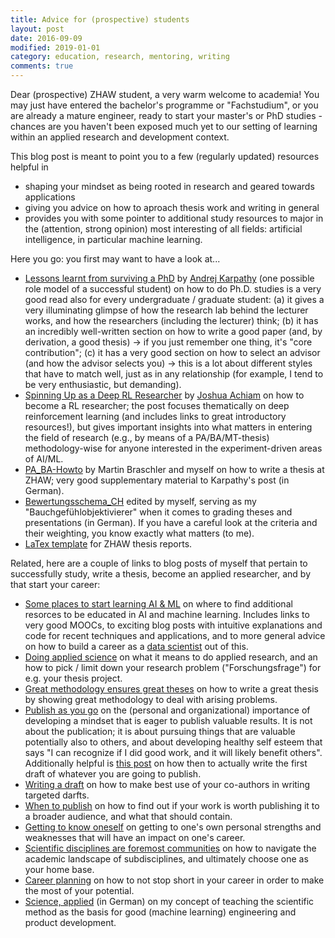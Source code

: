 ```yaml
---
title: Advice for (prospective) students
layout: post
date: 2016-09-09
modified: 2019-01-01
category: education, research, mentoring, writing
comments: true
---
```


Dear (prospective) ZHAW student, a very warm welcome to academia! You may just have entered the bachelor's programme or "Fachstudium", or you are already a mature engineer, ready to start your master's or PhD studies - chances are you haven't been exposed much yet to our setting of learning within an applied research and development context.

This blog post is meant to point you to a few (regularly updated) resources helpful in

  * shaping your mindset as being rooted in research and geared towards applications
  * giving you advice on how to aproach thesis work and writing in general
  * provides you with some pointer to additional study resources to major in the (attention, strong opinion) most interesting of all fields: artificial intelligence, in particular machine learning.

Here you go: you first may want to have a look at...

  * [Lessons learnt from surviving a PhD](http://karpathy.github.io/2016/09/07/phd/) by [Andrej Karpathy](http://cs.stanford.edu/people/karpathy/) (one possible role model of a successful student) on how to do Ph.D. studies is a very good read also for every undergraduate / graduate student: (a) it gives a very illuminating glimpse of how the research lab behind the lecturer works, and how the researchers (including the lecturer) think; (b) it has an incredibly well-written section on how to write a good paper (and, by derivation, a good thesis) -> if you just remember one thing, it's "core contribution"; (c) it has a very good section on how to select an advisor (and how the advisor selects you) -> this is a lot about different styles that have to match well, just as in any relationship (for example, I tend to be very enthusiastic, but demanding).
  * [Spinning Up as a Deep RL Researcher](http://spinningup.openai.com/en/latest/spinningup/spinningup.html) by [Joshua Achiam](https://www.linkedin.com/in/joshua-achiam-13887199/) on how to become a RL researcher; the post focuses thematically on deep reinforcement learning (and includes links to great introductory resources!), but gives important insights into what matters in entering the field of research (e.g., by means of a PA/BA/MT-thesis) methodology-wise for anyone interested in the experiment-driven areas of AI/ML.
  * [PA_BA-Howto](../downloads/PA_BA-Howto.pdf) by Martin Braschler and myself on how to write a thesis at ZHAW; very good supplementary material to Karpathy's post (in German).
  * [Bewertungsschema_CH](http://stdm.github.io/downloads/Bewertungsschema_CH.xlsx) edited by myself, serving as my "Bauchgefühlobjektivierer" when it comes to grading theses and presentations (in German). If you have a careful look at the criteria and their weighting, you know exactly what matters (to me). 
  * [LaTex template](http://stdm.github.io/downloads/LaTeX_PABA_Vorlage_Rev.0.zip) for ZHAW thesis reports.
  
Related, here are a couple of links to blog posts of myself that pertain to successfully study, write a thesis, become an applied researcher, and by that start your career:

  * [Some places to start learning AI & ML](../Some-places-to-start-learning-ai-ml) on where to find additional resorces to be educated in AI and machine learning. Includes links to very good MOOCs, to exciting blog posts with intuitive explanations and code for recent techniques and applications, and to more general advice on how to build a career as a [data scientist](http://www.zhaw.ch/datalab) out of this.
  * [Doing applied science](../Doing-applied-science) on what it means to do applied research, and an how to pick / limit down your research problem ("Forschungsfrage") for e.g. your thesis project.
  * [Great methodology ensures great theses](../Great-methodology-delivers-great-theses) on how to write a great thesis by showing great methodology to deal with arising problems.
  * [Publish as you go](../Publish-as-you-go) on the (personal and organizational) importance of developing a mindset that is eager to publish valuable results. It is not about the publication; it is about pursuing things that are valuable potentially also to others, and about developing healthy self esteem that says "I can recognize if I did good work, and it will likely benefit others". Additionally helpful is [this post](../Writing-a-draft) on how then to actually write the first draft of whatever you are going to publish.
  * [Writing a draft](../Writing-a-draft) on how to make best use of your co-authors in writing targeted darfts.
  * [When to publish](../When-to-publish) on how to find out if your work is worth publishing it to a broader audience, and what that should contain.
  * [Getting to know oneself](../Getting-to-know-oneself) on getting to one's own personal strengths and weaknesses that will have an impact on one's career.
  * [Scientific disciplines are foremost communities](../Scientific-disciplines-are-foremost-communities) on how to navigate the academic landscape of subdisciplines, and ultimately choose one as your home base.
  * [Career planning](../Career-planning) on how to not stop short in your career in order to make the most of your potential.
  * [Science, applied](../Science-applied) (in German) on my concept of teaching the scientific method as the basis for good (machine learning) engineering and product development.
